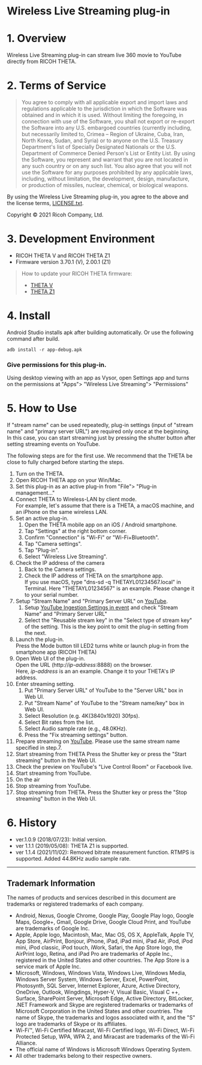 # Wireless Live Streaming plug-in

# 1. Overview
Wireless Live Streaming plug-in can stream live 360 movie to YouTube directly from RICOH THETA. 

# 2. Terms of Service

> You agree to comply with all applicable export and import laws and regulations applicable to the jurisdiction in which the Software was obtained and in which it is used. Without limiting the foregoing, in connection with use of the Software, you shall not export or re-export the Software into any U.S. embargoed countries (currently including, but necessarily limited to, Crimea – Region of Ukraine, Cuba, Iran, North Korea, Sudan, and Syria) or to anyone on the U.S. Treasury Department's list of Specially Designated Nationals or the U.S. Department of Commerce Denied Person's List or Entity List.  By using the Software, you represent and warrant that you are not located in any such country or on any such list.  You also agree that you will not use the Software for any purposes prohibited by any applicable laws, including, without limitation, the development, design, manufacture, or production of missiles, nuclear, chemical, or biological weapons.

By using the Wireless Live Streaming plug-in, you agree to the above and the license terms, [LICENSE.txt](LICENSE.txt).

Copyright &copy; 2021 Ricoh Company, Ltd.

# 3. Development Environment

* RICOH THETA V and RICOH THETA Z1
* Firmware version 3.70.1 (V), 2.00.1 (Z1)

> How to update your RICOH THETA firmware:
> * [THETA V](https://support.theta360.com/en/manual/v/content/update/update_01.html)
> * [THETA Z1](https://support.theta360.com/en/manual/z1/content/update/update_01.html)

# 4. Install
Android Studio installs apk after building automatically. Or use the following command after build.

```
adb install -r app-debug.apk
```

### Give permissions for this plug-in.

  Using desktop viewing with an app as Vysor, open Settings app and turns on the permissions at "Apps"> "Wireless Live Streaming"> "Permissions"

# 5. How to Use

If "stream name" can be used repeatedly, plug-in settings (input of "stream name" and "primary server URL") are required only once at the beginning. In this case, you can start streaming just by pressing the shutter button after setting streaming events on YouTube.

The following steps are for the first use.
We recommend that the THETA be close to fully charged before starting the steps.

1. Turn on the THETA.
2. Open RICOH THETA app on your Win/Mac.
3. Set this plug-in as an active plug-in from "File"> "Plug-in management..."
4. Connect THETA to Wireless-LAN by client mode.  
For example, let's assume that there is a THETA, a macOS machine, and an iPhone on the same wireless LAN.
5. Set an active plug-in.
   1. Open the THETA mobile app on an iOS / Android smartphone.
   1. Tap "Settings" at the right bottom corner.
   1. Confirm "Connection" is "Wi-Fi" or "Wi-Fi+Bluetooth".
   1. Tap "Camera settings".
   1. Tap "Plug-in".
   1. Select "Wireless Live Streaming".
6. Check the IP address of the camera
   1. Back to the Camera settings.
   1. Check the IP address of THETA on the smartphone app.  
   If you use macOS, type "dns-sd -q THETAYL01234567.local" in Terminal. Here "THETAYL01234567" is an example. Please change it to your serial number.
7. Setup "Stream Name" and "Primary Server URL" on [YouTube](http://www.youtube.com/my_live_events).
   1. Setup [YouTube Ingestion Settings in event](http://www.youtube.com/my_live_events) and check "Stream Name" and "Primary Server URL"
   1. Select the "Reusable stream key" in the "Select type of stream key" of the setting. This is the key point to omit the plug-in setting from the next.
8. Launch the plug-in.  
   Press the Mode button till LED2 turns white or launch plug-in from the smartphone app (RICOH THETA)
9. Open Web UI of the plug-in.  
    Open the URL (http://*ip-address*:8888) on the browser.  
    Here, *ip-address* is an an example. Change it to your THETA's IP address.
10. Enter streaming setting.
    1. Put "Primary Server URL" of YouTube to the "Server URL" box in Web UI.
    1. Put "Stream Name" of YouTube to the "Stream name/key" box in Web UI.
    1. Select Resolution (e.g. 4K(3840x1920) 30fps).
    1. Select Bit rates from the list.
    1. Select Audio sample rate (e.g., 48.0KHz).
    1. Press the "Fix streaming settings" button.
11. Prepare streaming on [YouTube](http://www.youtube.com/my_live_events).
    Please use the same stream name specified in step.7.
12. Start streaming from THETA
    Press the Shutter key or press the "Start streaming" button in the Web UI.
13. Check the preview on YouTube's "Live Control Room" or Facebook live.
14. Start streaming from YouTube.
15. On the air
16. Stop streaming from YouTube.
17. Stop streaming from THETA.
    Press the Shutter key or press the "Stop streaming" button in the Web UI.

# 6. History
* ver.1.0.9 (2018/07/23): Initial version.
* ver 1.1.1 (2019/05/08): THETA Z1 is supported.
* ver 1.1.4 (2021/11/02): Removed bitrate measurement function.
                          RTMPS is supported.
                          Added 44.8KHz audio sample rate.
---

## Trademark Information

The names of products and services described in this document are trademarks or registered trademarks of each company.

* Android, Nexus, Google Chrome, Google Play, Google Play logo, Google Maps, Google+, Gmail, Google Drive, Google Cloud Print, and YouTube are trademarks of Google Inc.
* Apple, Apple logo, Macintosh, Mac, Mac OS, OS X, AppleTalk, Apple TV, App Store, AirPrint, Bonjour, iPhone, iPad, iPad mini, iPad Air, iPod, iPod mini, iPod classic, iPod touch, iWork, Safari, the App Store logo, the AirPrint logo, Retina, and iPad Pro are trademarks of Apple Inc., registered in the United States and other countries. The App Store is a service mark of Apple Inc.
* Microsoft, Windows, Windows Vista, Windows Live, Windows Media, Windows Server System, Windows Server, Excel, PowerPoint, Photosynth, SQL Server, Internet Explorer, Azure, Active Directory, OneDrive, Outlook, Wingdings, Hyper-V, Visual Basic, Visual C ++, Surface, SharePoint Server, Microsoft Edge, Active Directory, BitLocker, .NET Framework and Skype are registered trademarks or trademarks of Microsoft Corporation in the United States and other countries. The name of Skype, the trademarks and logos associated with it, and the "S" logo are trademarks of Skype or its affiliates.
* Wi-Fi™, Wi-Fi Certified Miracast, Wi-Fi Certified logo, Wi-Fi Direct, Wi-Fi Protected Setup, WPA, WPA 2, and Miracast are trademarks of the Wi-Fi Alliance.
* The official name of Windows is Microsoft Windows Operating System.
* All other trademarks belong to their respective owners.

